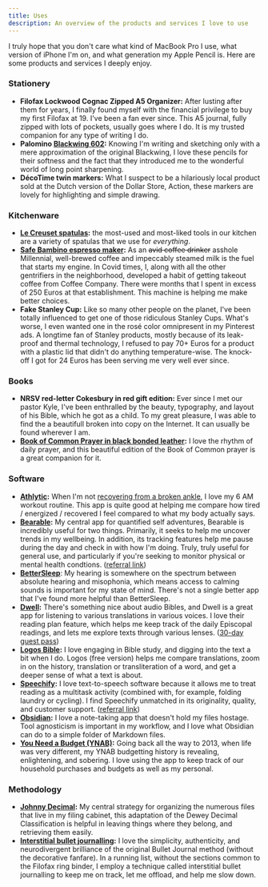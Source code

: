 ```yaml
---
title: Uses
description: An overview of the products and services I love to use
---
```

I truly hope that you don't care what kind of MacBook Pro I use, what version of iPhone I'm on, and what generation my Apple Pencil is. Here are some products and services I deeply enjoy.

### Stationery

- **Filofax Lockwood Cognac Zipped A5 Organizer:** After lusting after them for years, I finally found myself with the financial privilege to buy my first Filofax at 19. I've been a fan ever since. This A5 journal, fully zipped with lots of pockets, usually goes where I do. It is my trusted companion for any type of writing I do.
- **Palomino [Blackwing 602](https://en.wikipedia.org/wiki/Blackwing_602):** Knowing I'm writing and sketching only with a mere approximation of the original Blackwing, I love these pencils for their softness and the fact that they introduced me to the wonderful world of long point sharpening. 
- **DécoTime twin markers:** What I suspect to be a hilariously local product sold at the Dutch version of the Dollar Store, Action, these markers are lovely for highlighting and simple drawing.

### Kitchenware
- **[Le Creuset spatulas](https://www.lecreuset.com/kitchen-tools/spoons-and-spatulas):** the most-used and most-liked tools in our kitchen are a variety of spatulas that we use for _everything_. 
- **[Safe Bambino espresso maker](https://www.sageappliances.com/eu/en/products/espresso/bes450.html):** As an ~~avid coffee drinker~~ asshole Millennial, well-brewed coffee and impeccably steamed milk is the fuel that starts my engine. In Covid times, I, along with all the other gentrifiers in the neighborhood, developed a habit of getting takeout coffee from Coffee Company. There were months that I spent in excess of 250 Euros at that establishment. This machine is helping me make better choices.
- **Fake Stanley Cup:** Like so many other people on the planet, I've been totally influenced to get one of those ridiculous Stanley Cups. What's worse, I even wanted one in the rosé color omnipresent in my Pinterest ads. A longtime fan of Stanley products, mostly because of its leak-proof and thermal technology, I refused to pay 70+ Euros for a product with a plastic lid that didn't do anything temperature-wise. The knock-off I got for 24 Euros has been serving me very well ever since.

### Books
- **NRSV red-letter Cokesbury in red gift edition:** Ever since I met our pastor Kyle, I've been enthralled by the beauty, typography, and layout of his Bible, which he got as a child. To my great pleasure, I was able to find the a beautifull broken into copy on the Internet. It can usually be found wherever I am.
- **[Book of Common Prayer in black bonded leather](https://www.amazon.nl/-/en/Church-Publishing/dp/0898691117):** I love the rhythm of daily prayer, and this beautiful edition of the Book of Common prayer is a great companion for it. 

### Software
- **[Athlytic](https://www.athlyticapp.com/):** When I'm not [recovering from a broken ankle](/2024/10/26/11/24/10/), I love my 6 AM workout routine. This app is quite good at helping me compare how tired / energized / recovered I feel compared to what my body actually says. 
- **[Bearable](https://bearable.app/):** My central app for quantified self adventures, Bearable is incredibly useful for two things. Primarily, it seeks to help me uncover trends in my wellbeing. In addition, its tracking features help me pause during the day and check in with how I'm doing. Truly, truly useful for general use, and particularly if you're seeking to monitor physical or mental health condtions. ([referral link](https://bearable.page.link/XDYxWiYazWdpmmrB9))
- **[BetterSleep](https://www.bettersleep.com)**: My hearing is somewhere on the spectrum between absolute hearing and misophonia, which means access to calming sounds is important for my state of mind. There's not a single better app that I've found more helpful than BetterSleep. 
- **[Dwell](https://dwellapp.io/):** There's something nice about audio Bibles, and Dwell is a great app for listening to various translations in various voices. I love their reading plan feature, which helps me keep track of the daily Episcopal readings, and lets me explore texts through various lenses. ([30-day guest pass](https://get.dwellbible.com/guest-pass/))
- **[Logos Bible](https://www.logos.com/):** I love engaging in Bible study, and digging into the text a bit when I do. Logos (free version) helps me compare translations, zoom in on the history, translation or transliteration of a word, and get a deeper sense of what a text is about.
- **[Speechify](https://speechify.com/):** I love text-to-speech software because it allows me to treat reading as a multitask activity (combined with, for example, folding laundry or cycling). I find Speechify unmatched in its originality, quality, and customer support. ([referral link](https://share.speechify.com/mz8DVrC))
- **[Obsidian](obsidian.md/):** I love a note-taking app that doesn't hold my files hostage. Tool agnosticism is important in my workflow, and I love what Obsidian can do to a simple folder of Markdown files.
- **[You Need a Budget (YNAB)](obsidian.md/):** Going back all the way to 2013, when life was very different, my YNAB budgetting history is revealing, enlightening, and sobering. I love using the app to keep track of our household purchases and budgets as well as my personal.

### Methodology
- **[Johnny Decimal](https://johnnydecimal.com/):** My central strategy for organizing the numerous files that live in my filing cabinet, this adaptation of the Dewey Decimal Classification is helpful in leaving things where they belong, and retrieving them easily.
- **[Interstitial bullet journalling](https://bulletjournal.com/blogs/bulletjournalist/how-to-improve-focus-using-a-bullet-journal?srsltid=AfmBOoq3ssQZBF8xfc4A6FR8pYiruvqz187J0PvOq4Up5lFN-Fa7WjqD):** I love the simplicity, authenticity, and neurodivergent brilliance of the original Bullet Journal method (without the decorative fanfare). In a running list, without the sections common to the Filofax ring binder, I employ a technique called interstitial bullet journalling to keep me on track, let me offload, and help me slow down.